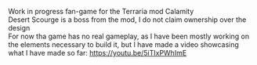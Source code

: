 Work in progress fan-game for the Terraria mod Calamity <br>
Desert Scourge is a boss from the mod, I do not claim ownership over the design <br>
For now tha game has no real gameplay, as I have been mostly working on the elements necessary to build it, but I have made a video showcasing what I have made so far: https://youtu.be/5iTIxPWhImE <br>
